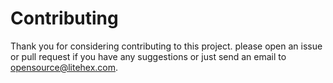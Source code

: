 # Contributing

Thank you for considering contributing to this project. please open an issue or pull request if you have any suggestions or just send an email to [opensource@litehex.com](mailto:opensource@litehex.com).
